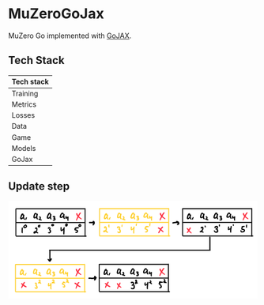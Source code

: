 # MuZeroGoJax
MuZero Go implemented with [GoJAX](https://github.com/aigagror/GoJAX).

## Tech Stack

| Tech stack |
| - |
| Training |
| Metrics |
| Losses |
| Data |
| Game |
| Models |
| GoJax |

## Update step
![update step diagram](images/update_embed.png)
